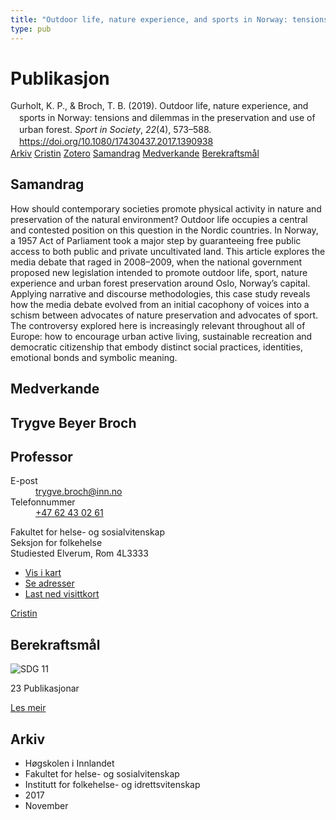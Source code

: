 ```yaml
---
title: "Outdoor life, nature experience, and sports in Norway: tensions and dilemmas in the preservation and use of urban forest"
type: pub
---
```

<h1>Publikasjon</h1>
<article id="csl-bib-container-ZECVRDKA" class="csl-bib-container">
  <div class="csl-bib-body" style="line-height: 1.35; padding-left: 1em; text-indent:-1em;">
  <div class="csl-entry">Gurholt, K. P., &amp; Broch, T. B. (2019). Outdoor life, nature experience, and sports in Norway: tensions and dilemmas in the preservation and use of urban forest. <i>Sport in Society</i>, <i>22</i>(4), 573&#x2013;588. <a href="https://doi.org/10.1080/17430437.2017.1390938">https://doi.org/10.1080/17430437.2017.1390938</a></div>
</div>
  <div class="csl-bib-buttons">
    <a href="#taxonomy-article-ZECVRDKA" class="csl-bib-button">Arkiv</a>
    <a href="https://app.cristin.no/results/show.jsf?id=1517207" alt="Cristin URL" class="csl-bib-button">Cristin</a>
    <a href="http://zotero.org/groups/5022929/items/ZECVRDKA" alt="Zotero URL" class="csl-bib-button">Zotero</a>
    <a href="#abstract-article-ZECVRDKA" class="csl-bib-button">Samandrag</a>
    <a href="#contributors-article-ZECVRDKA" class="csl-bib-button">Medverkande</a>
    <a href="#sdg-article-ZECVRDKA" class="csl-bib-button">Berekraftsmål</a>
  </div>
  <div id="csl-bib-meta-container-ZECVRDKA"></div>
</article>
<div id="csl-bib-meta-ZECVRDKA" class="csl-bib-meta">
  <article id="abstract-article-ZECVRDKA" class="abstract-article">
    <h1>Samandrag</h1>
    How should contemporary societies promote physical activity in 
nature and preservation of the natural environment? Outdoor life 
occupies a central and contested position on this question in the 
Nordic countries. In Norway, a 1957 Act of Parliament took a major 
step by guaranteeing free public access to both public and private 
uncultivated land. This article explores the media debate that raged in 
2008–2009, when the national government proposed new legislation 
intended to promote outdoor life, sport, nature experience and urban 
forest preservation around Oslo, Norway’s capital. Applying narrative 
and discourse methodologies, this case study reveals how the media 
debate evolved from an initial cacophony of voices into a schism 
between advocates of nature preservation and advocates of sport. The 
controversy explored here is increasingly relevant throughout all of 
Europe: how to encourage urban active living, sustainable recreation 
and democratic citizenship that embody distinct social practices, 
identities, emotional bonds and symbolic meaning.
  </article>
  <article id="contributors-article-ZECVRDKA" class="contributors-article">
    <h1>Medverkande</h1>
    <div class="personas">
<div class="vrtx-hinn-person-card">
<div class="photo">
<i class="lar la-user-circle missing-person"></i>
</div>
<div class="info">
<hgroup><h1>Trygve Beyer Broch</h1>
<h2>Professor</h2>
</hgroup><dl>
<dt>E-post</dt>
<dd>
<a href="mailto:trygve.broch@inn.no">trygve.broch@inn.no</a>
</dd>
<dt>Telefonnummer</dt>
<dd><a href="tel:+4762430261">
+47 62 43 02 61
</a></dd>
</dl>
<p>
Fakultet for helse- og sosialvitenskap<br>
Seksjon for folkehelse<br>
Studiested Elverum,
Rom 4L3333
</p>
<ul class="vrtx-hinn-links">
<li><a href="https://www.google.com/maps?q=60.88177,11.53669">Vis i kart</a></li>
<li><a href="https://www.inn.no/finn-en-ansatt/trygve-broch.html#vrtx-hinn-addresses">Se adresser</a></li>
<li><a href="https://www.inn.no/finn-en-ansatt/trygve-broch.html?vrtx=vcf">Last ned visittkort</a></li>
</ul>
</div>
</div>
<a href="https://app.cristin.no/persons/show.jsf?id=328623" alt="Cristin URL" class="personas-cristin">Cristin</a>
</div>
  </article>
  <article id="sdg-article-ZECVRDKA" class="sdg-article">
    <h1>Berekraftsmål</h1>
    <div class="sdg-container"><div id="sdg11" class="sdg">
<img src="{{< params subfolder >}}images/sdg/sdg11_no.png" class="image" alt="SDG 11">
<div class="sdg-overlay">
<p class="sdg-publication-count"><span>23</span> Publikasjonar</p>
<p><a href="https://www.fn.no/om-fn/fns-baerekraftsmaal/baerekraftige-byer-og-lokalsamfunn?lang=nno-NO" class="sdg-read-more">Les meir</a></p>
</div>
</div></div>
  </article>
  <article id="taxonomy-article-ZECVRDKA" class="taxonomy-article">
    <h1>Arkiv</h1>
    <ul>
      <li>Høgskolen i Innlandet</li>
      <li>Fakultet for helse- og sosialvitenskap</li>
      <li>Institutt for folkehelse- og idrettsvitenskap</li>
      <li>2017</li>
      <li>November</li>
    </ul>
  </article>
</div>
